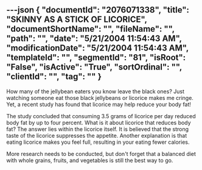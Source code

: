 ---json
{
  "documentId": "2076071338",
  "title": "SKINNY AS A STICK OF LICORICE",
  "documentShortName": "",
  "fileName": "",
  "path": "",
  "date": "5/21/2004 11:54:43 AM",
  "modificationDate": "5/21/2004 11:54:43 AM",
  "templateId": "",
  "segmentId": "81",
  "isRoot": "False",
  "isActive": "True",
  "sortOrdinal": "",
  "clientId": "",
  "tag": ""
}
---

How many of the jellybean eaters you know leave the black ones? Just watching someone eat those black jellybeans or licorice makes me cringe. Yet, a recent study has found that licorice may help reduce your body fat! 

The study concluded that consuming 3.5 grams of licorice per day reduced body fat by up to four percent. What is it about licorice that reduces body fat? The answer lies within the licorice itself. It is believed that the strong taste of the licorice suppresses the appetite. Another explanation is that eating licorice makes you feel 
full, resulting in your eating fewer calories. 

More research needs to be conducted, but don't forget that a balanced diet with whole grains, fruits, and vegetables is still the best way to go.
